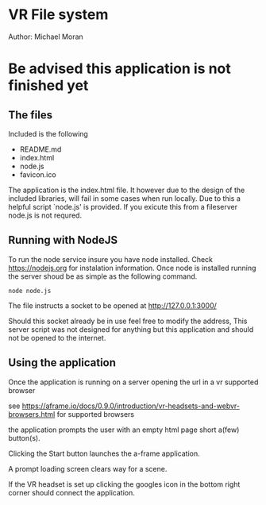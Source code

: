 # VR File system

Author: Michael Moran

Be advised this application is not finished yet
===============================================

## The files

Included is the following

 - README.md
 - index.html
 - node.js
 - favicon.ico

The application is the index.html file.
It however due to the design of the included libraries, 
will fail in some cases when run locally.
Due to this a helpful script `node.js' is provided.
If you exicute this from a fileserver node.js is not requred.

## Running with NodeJS

To run the node service insure you have node installed.
Check https://nodejs.org for instalation information.
Once node is installed running the server shoud be as simple as the following command.

    node node.js

The file instructs a socket to be opened at http://127.0.0.1:3000/

Should this socket already be in use feel free to modify the address,
This server script was not designed for anything but this application
and should not be opened to the internet.

## Using the application

Once the application is running on a server opening the url in a vr supported browser

see https://aframe.io/docs/0.9.0/introduction/vr-headsets-and-webvr-browsers.html for supported browsers

the application prompts the user with an empty html page short a(few) button(s).

<!--TODO further instructions on update-->

Clicking the Start button launches the a-frame application.

A prompt loading screen clears way for a scene.

If the VR headset is set up clicking the googles icon in the bottom right corner should connect the application.
